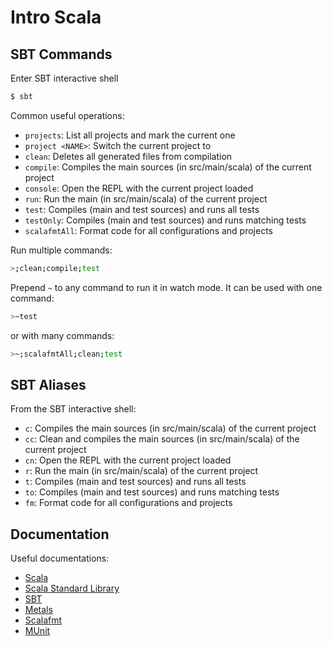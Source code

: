 # Intro Scala

## SBT Commands

Enter SBT interactive shell

```sh
$ sbt
```

Common useful operations:

- `projects`: List all projects and mark the current one
- `project <NAME>`: Switch the current project to <NAME>
- `clean`: Deletes all generated files from compilation
- `compile`: Compiles the main sources (in src/main/scala) of the current project
- `console`: Open the REPL with the current project loaded
- `run`: Run the main (in src/main/scala) of the current project
- `test`: Compiles (main and test sources) and runs all tests
- `testOnly`: Compiles (main and test sources) and runs matching tests
- `scalafmtAll`: Format code for all configurations and projects

Run multiple commands:

```sh
>;clean;compile;test
```

Prepend `~` to any command to run it in watch mode. It can be used with one command:

```sh
>~test
```

or with many commands:

```sh
>~;scalafmtAll;clean;test
```

## SBT Aliases

From the SBT interactive shell:

- `c`: Compiles the main sources (in src/main/scala) of the current project
- `cc`: Clean and compiles the main sources (in src/main/scala) of the current project
- `cn`: Open the REPL with the current project loaded
- `r`: Run the main (in src/main/scala) of the current project
- `t`: Compiles (main and test sources) and runs all tests
- `to`: Compiles (main and test sources) and runs matching tests
- `fm`: Format code for all configurations and projects

## Documentation

Useful documentations:

- [Scala](https://docs.scala-lang.org/)
- [Scala Standard Library](https://www.scala-lang.org/files/archive/api/2.13.16/)
- [SBT](https://www.scala-sbt.org/)
- [Metals](https://scalameta.org/metals/)
- [Scalafmt](https://scalameta.org/scalafmt/)
- [MUnit](https://scalameta.org/munit/docs/getting-started.html)
